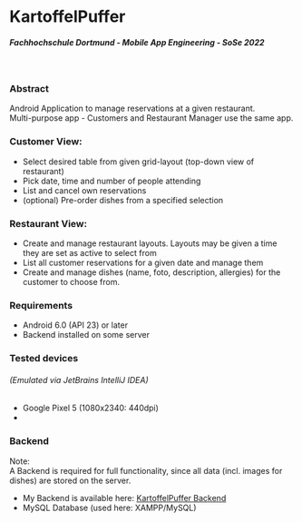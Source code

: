 # KartoffelPuffer
##### Fachhochschule Dortmund - Mobile App Engineering - SoSe 2022
<br />

### Abstract

Android Application to manage reservations at a given restaurant.<br>
Multi-purpose app -  Customers and Restaurant Manager use the same app.


### Customer View:
- Select desired table from given grid-layout (top-down view of restaurant)
- Pick date, time and number of people attending
- List and cancel own reservations
- (optional) Pre-order dishes from a specified selection


### Restaurant View:
- Create and manage restaurant layouts. Layouts may be given a time they are set as active to select from
- List all customer reservations for a given date and manage them
- Create and manage dishes (name, foto, description, allergies) for the customer to choose from.

### Requirements
- Android 6.0 (API 23) or later
- Backend installed on some server

### Tested devices
###### (Emulated via JetBrains IntelliJ IDEA)
- Google Pixel 5 (1080x2340: 440dpi)
- 

### Backend

Note:<br>
A Backend is required for full functionality, since all data (incl. images for dishes)
are stored on the server.

- My Backend is available here: [KartoffelPuffer Backend](https://github.com/Cyntho/Kartoffelpufferbackend)
- MySQL Database (used here: XAMPP/MySQL)